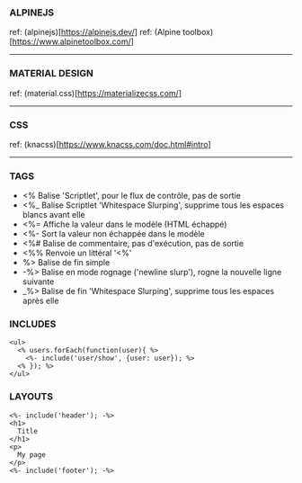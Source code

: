 ### ALPINEJS

ref: (alpinejs)[https://alpinejs.dev/]
ref: (Alpine toolbox)[https://www.alpinetoolbox.com/]

---

### MATERIAL DESIGN

ref: (material.css)[https://materializecss.com/]

---

### CSS

ref: (knacss)[https://www.knacss.com/doc.html#intro]

---

### TAGS

- <% Balise 'Scriptlet', pour le flux de contrôle, pas de sortie
- <%_ Balise Scriptlet 'Whitespace Slurping', supprime tous les espaces blancs avant elle
- <%= Affiche la valeur dans le modèle (HTML échappé)
- <%- Sort la valeur non échappée dans le modèle
- <%# Balise de commentaire, pas d'exécution, pas de sortie
- <%% Renvoie un littéral '<%'
- %> Balise de fin simple
- -%> Balise en mode rognage ('newline slurp'), rogne la nouvelle ligne suivante
- _%> Balise de fin 'Whitespace Slurping', supprime tous les espaces après elle


### INCLUDES

```
<ul>
  <% users.forEach(function(user){ %>
    <%- include('user/show', {user: user}); %>
  <% }); %>
</ul>
```

### LAYOUTS

```
<%- include('header'); -%>
<h1>
  Title
</h1>
<p>
  My page
</p>
<%- include('footer'); -%>
```
